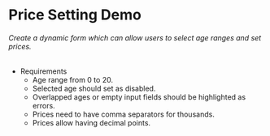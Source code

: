 # Price Setting Demo

###### Create a dynamic form which can allow users to select age ranges and set prices.
* Requirements
  * Age range from 0 to 20.
  * Selected age should set as disabled.
  * Overlapped ages or empty input fields should be highlighted as errors.
  * Prices need to have comma separators for thousands.
  * Prices allow having decimal points.
